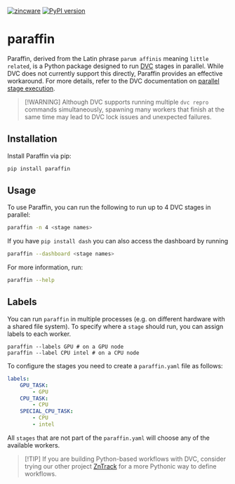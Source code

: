 [![zincware](https://img.shields.io/badge/Powered%20by-zincware-darkcyan)](https://github.com/zincware)
[![PyPI version](https://badge.fury.io/py/paraffin.svg)](https://badge.fury.io/py/paraffin)

# paraffin

Paraffin, derived from the Latin phrase `parum affinis` meaning
`little related`, is a Python package designed to run [DVC](https://dvc.org)
stages in parallel. While DVC does not currently support this directly, Paraffin
provides an effective workaround. For more details, refer to the DVC
documentation on
[parallel stage execution](https://dvc.org/doc/command-reference/repro#parallel-stage-execution).

> \[!WARNING\] Although DVC supports running multiple `dvc repro` commands
> simultaneously, spawning many workers that finish at the same time may lead to
> DVC lock issues and unexpected failures.

## Installation

Install Paraffin via pip:

```bash
pip install paraffin
```

## Usage

To use Paraffin, you can run the following to run up to 4 DVC stages in
parallel:

```bash
paraffin -n 4 <stage names>
```

If you have `pip install dash` you can also access the dashboard by running

```bash
paraffin --dashboard <stage names>
```

For more information, run:

```bash
paraffin --help
```

## Labels
You can run `paraffin` in multiple processes (e.g. on different hardware with a shared file system).
To specify where a `stage` should run, you can assign labels to each worker.

```
paraffin --labels GPU # on a GPU node
paraffin --label CPU intel # on a CPU node
```

To configure the stages you need to create a `paraffin.yaml` file as follows:

```yaml
labels:
    GPU_TASK:
        - GPU
    CPU_TASK:
        - CPU
    SPECIAL_CPU_TASK:
        - CPU
        - intel
```

All `stages` that are not part of the `paraffin.yaml` will choose any of the available workers.

> \[!TIP\] If you are building Python-based workflows with DVC, consider trying
> our other project [ZnTrack](https://zntrack.readthedocs.io/) for a more
> Pythonic way to define workflows.
